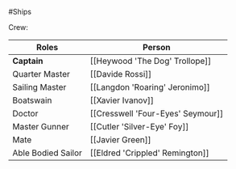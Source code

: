 #Ships 

Crew:

| Roles              | Person                            |
| ------------------ | --------------------------------- |
| **Captain**        | [[Heywood 'The Dog' Trollope]]    |
| Quarter Master     | [[Davide Rossi]]                  |
| Sailing Master     | [[Langdon 'Roaring' Jeronimo]]    |
| Boatswain          | [[Xavier Ivanov]]                 |
| Doctor             | [[Cresswell 'Four-Eyes' Seymour]] |
| Master Gunner      | [[Cutler 'Silver-Eye' Foy]]       |
| Mate               | [[Javier Green]]                  |
| Able Bodied Sailor | [[Eldred 'Crippled' Remington]]   |
